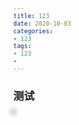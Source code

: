 ```yaml
---
title: 123
date: 2020-10-03
categories:
- 123
tags:
- 123
- 
---
```

## 测试

<line-chart style=" box-sizing: border-box; box-shadow:0px 0px 10px 5px rgba(0, 0, 0, 0.1);border-radius:5px; margin:1.75em auto;" :data="{'稀饭':25}"></line-chart>

<bar-chart style=" box-sizing: border-box; box-shadow:0px 0px 10px 5px rgba(0, 0, 0, 0.1);border-radius:5px; margin:1.75em auto;" :data="[['稀饭',25]]"></bar-chart>

<pie-chart style=" box-sizing: border-box; box-shadow:0px 0px 10px 5px rgba(0, 0, 0, 0.1);border-radius:5px; margin:1.75em auto;" :data="[['稀饭',25]]"></pie-chart>